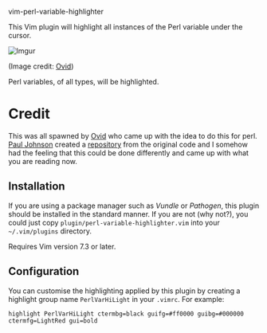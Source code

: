 vim-perl-variable-highlighter

This Vim plugin will highlight all instances of the Perl variable under the
cursor.

![Imgur](https://i.imgur.com/yBnFrby.gif)

(Image credit: [Ovid](https://github.com/ovid))

Perl variables, of all types, will be highlighted.

# Credit

This was all spawned by [Ovid](https://github.com/ovid) who came up with the
idea to do this for perl. [Paul Johnson](https://github.com/pjcj) created a
[repository](https://github.com/pjcj/vim-hl-var) from the original code and
I somehow had the feeling that this could be done differently and came up
with what you are reading now.

## Installation

If you are using a package manager such as *Vundle* or *Pathogen*, this plugin
should be installed in the standard manner.  If you are not (why not?), you
could just copy `plugin/perl-variable-highlighter.vim` into your `~/.vim/plugins` directory.

Requires Vim version 7.3 or later.

## Configuration

You can customise the highlighting applied by this plugin by creating a highlight
group name `PerlVarHiLight` in your `.vimrc`. For example:

    highlight PerlVarHiLight ctermbg=black guifg=#ff0000 guibg=#000000 ctermfg=LightRed gui=bold

